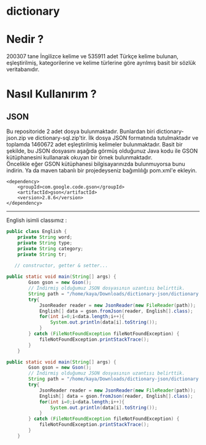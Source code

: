 # dictionary
# Nedir ? 
200307 tane İngilizce kelime ve 535911 adet Türkçe kelime bulunan, eşleştirilmiş, kategorilerine ve kelime türlerine göre ayrılmış basit bir sözlük veritabanıdır.

# Nasıl Kullanırım ? 
## JSON 
Bu repositoride 2 adet dosya bulunmaktadır. Bunlardan biri dictionary-json.zip ve dictionary-sql.zip'tir. İlk dosya JSON formatında tutulmaktadır ve toplamda 1460672 adet eşleştirilmiş kelimeler bulunmaktadır. Basit bir şekilde, bu JSON dosyasını aşağıda görmüş olduğunuz Java kodu ile GSON kütüphanesini kullanarak okuyan bir örnek bulunmaktadır.   
Öncelikle eğer GSON kütüphanesi bilgisayarınızda bulunmuyorsa bunu indirin. Ya da maven tabanlı bir projedeyseniz bağımlılığı pom.xml'e ekleyin.  


```
<dependency>
    <groupId>com.google.code.gson</groupId>
    <artifactId>gson</artifactId>
    <version>2.8.6</version>
</dependency>
```
---
English isimli classımız :   
```java
public class English {
    private String word;
    private String type;
    private String category;
    private String tr;
    
   // constructor, getter & setter...
```

```java
public static void main(String[] args) {
        Gson gson = new Gson();
        // İndirmiş olduğumuz JSON dosyasının uzantısı belirttik.
        String path = "/home/kaya/Downloads/dictionary-json/dictionary.json";
        try{
            JsonReader reader = new JsonReader(new FileReader(path));
            English[] data = gson.fromJson(reader, English[].class);
            for(int i=0;i<data.length;i++){
                System.out.println(data[i].toString());
            }
        } catch (FileNotFoundException fileNotFoundException) {
            fileNotFoundException.printStackTrace();
        }
    }
```

```java
public static void main(String[] args) {
        Gson gson = new Gson();
        // İndirmiş olduğumuz JSON dosyasının uzantısı belirttik.
        String path = "/home/kaya/Downloads/dictionary-json/dictionary.json";
        try{
            JsonReader reader = new JsonReader(new FileReader(path));
            English[] data = gson.fromJson(reader, English[].class);
            for(int i=0;i<data.length;i++){
                System.out.println(data[i].toString());
            }
        } catch (FileNotFoundException fileNotFoundException) {
            fileNotFoundException.printStackTrace();
        }
    }
```


